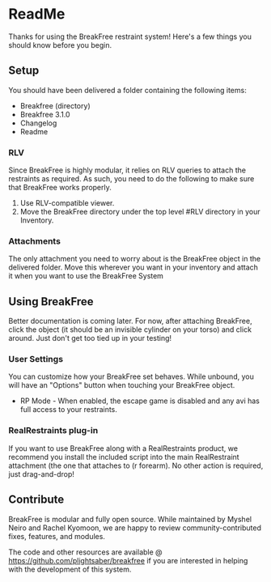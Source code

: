 # ReadMe
Thanks for using the BreakFree restraint system!  Here's a few things you should know before you begin.

## Setup
You should have been delivered a folder containing the following items:
- Breakfree (directory)
- Breakfree 3.1.0
- Changelog
- Readme

### RLV
Since BreakFree is highly modular, it relies on RLV queries to attach the restraints as required.  As such, you need to do the following to make sure that BreakFree works properly.
1. Use RLV-compatible viewer.
2. Move the BreakFree directory under the top level #RLV directory in your Inventory.

### Attachments
The only attachment you need to worry about is the BreakFree object in the delivered folder.  Move this wherever you want in your inventory and attach it when you want to use the BreakFree System

## Using BreakFree
Better documentation is coming later.  For now, after attaching BreakFree, click the object (it should be an invisible cylinder on your torso) and click around.  Just don't get too tied up in your testing!

### User Settings
You can customize how your BreakFree set behaves. While unbound, you will have an "Options" button when touching your BreakFree object.
* RP Mode - When enabled, the escape game is disabled and any avi has full access to your restraints.

### RealRestraints plug-in
If you want to use BreakFree along with a RealRestraints product, we recommend you install the included script into the main RealRestraint attachment (the one that attaches to (r forearm). No other action is required, just drag-and-drop!

## Contribute
BreakFree is modular and fully open source.  While maintained by Myshel Neiro and Rachel Kyomoon, we are happy to review community-contributed fixes, features, and modules.  

The code and other resources are available @ https://github.com/plightsaber/breakfree if you are interested in helping with the development of this system.
